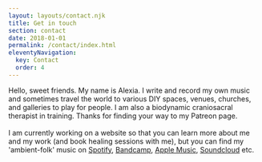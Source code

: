 ```yaml
---
layout: layouts/contact.njk
title: Get in touch
section: contact
date: 2018-01-01
permalink: /contact/index.html
eleventyNavigation:
  key: Contact
  order: 4
---
```

Hello, sweet friends. My name is Alexia. I write and record my own music and sometimes travel the world to various DIY spaces, venues, churches, and galleries to play for people. I am also a biodynamic craniosacral therapist in training. Thanks for finding your way to my Patreon page.\
\
I am currently working on a website so that you can learn more about me and my work (and book healing sessions with me), but you can find my 'ambient-folk' music on [Spotify](https://open.spotify.com/artist/08SD2vwQpHuHq8IiTM180I), [Bandcamp](https://alexiaavina.bandcamp.com/), [Apple Music](https://music.apple.com/ca/artist/alexia-avina/1338781702), [Soundcloud](https://soundcloud.com/alexiaavina) etc.